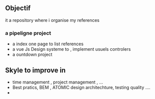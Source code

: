 ## Objectif
it a repository where i organise my references

### a pipeligne project
 + a index one page to list references
 + a vue Js Design systeme to , implement usuels controlers
 + a ountdown project 





 ## Skyle to improve in 
  + time management , project management , ... 
  + Best pratics, BEM , ATOMIC design architechture, testing quality .... 
  +